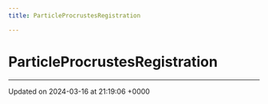 ```yaml
---
title: ParticleProcrustesRegistration

---
```


# ParticleProcrustesRegistration





-------------------------------

Updated on 2024-03-16 at 21:19:06 +0000